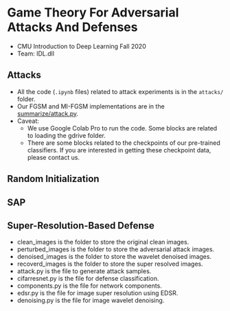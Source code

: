 # Game Theory For Adversarial Attacks And Defenses
- CMU Introduction to Deep Learning Fall 2020
- Team: IDL.dll

## Attacks
- All the code (`.ipynb` files) related to attack experiments is in the `attacks/` folder.
- Our FGSM and MI-FGSM implementations are in the [summarize/attack.py](https://github.com/effie-0/IDL-Project/blob/main/summarize/attack.py).
- Caveat:
  - We use Google Colab Pro to run the code. Some blocks are related to loading the gdrive folder.
  - There are some blocks related to the checkpoints of our pre-trained classifiers. If you are interested in getting these checkpoint data, please contact us.

## Random Initialization

## SAP

## Super-Resolution-Based Defense
- clean_images is the folder to store the original clean images.
- perturbed_images is the folder to store the adversarial attack images.
- denoised_images is the folder to store the wavelet denoised images.
- recoverd_images is the folder to store the super resolved images.
- attack.py is the file to generate attack samples.
- cifarresnet.py is the file for defense classification.
- components.py is the file for network components.
- edsr.py is the file for image super resolution using EDSR.
- denoising.py is the file for image wavelet denoising.
